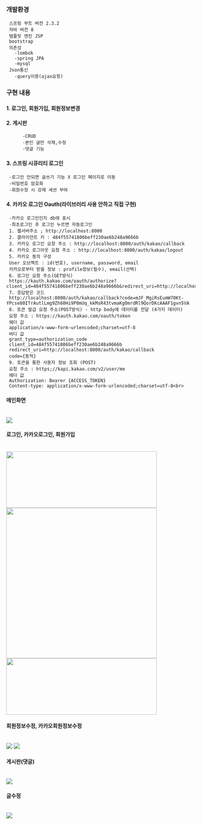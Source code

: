 ### 개발환경   
     스프링 부트 버전 2.3.2  
     자바 버전 8  
     템플릿 엔진 JSP  
     bootstrap  
     의존성  
       -lombok  
       -spring JPA  
       -mysql  
     Json통신  
       -query이용(ajax요청)   
### 구현 내용   
#### 1. 로그인, 회원가입, 회원정보변경   
#### 2. 게시판
          -CRUD
          -본인 글만 삭제,수정
          -댓글 기능
#### 3. 스프링 시큐리티 로그인   
     -로그인 안되면 글쓰기 기능 X 로그인 페이지로 이동
     -비밀번호 암호화
     -회원수정 시 강제 세션 부여 
#### 4. 카카오 로그인 Oauth(라이브러리 사용 안하고 직접 구현)   
     -카카오 로그인인지 db에 표시
     -최초로그인 후 로그인 누르면 자동로그인
     1. 웹서버주소 ; http://localhost:8000
     2. 클라이언트 키 : 484f55741806beff230ae6b248a9666b
     3. 카카오 로그인 요청 주소 : http://localhost:8000/auth/kakao/callback
     4. 카카오 로그아웃 요청 주소 : http://localhost:8000/auth/kakao/logout
     5. 카카오 동의 구성
     User 오브젝트 : id(번호), username, password, email
     카카오로부터 받을 정보 : profile정보(필수), email(선택)
     6. 로그인 요청 주소(GET방식)
     https://kauth.kakao.com/oauth/authorize?                                    client_id=484f55741806beff230ae6b248a9666b&redirect_uri=http://localhost:8000/auth/kakao/callback&response_type=code 
     7. 응답받은 코드  
     http://localhost:8000/auth/kakao/callback?code=mJF_MgiRsEumW70Kt-  YPcse80ITrAutlLmg9Zh60Hi9P0mUq_kkMsR43tvmaKgOmrdRl9QorDKcAAAF1gvn5VA
     8. 토큰 발급 요청 주소(POST방식) - http body에 데이터를 전달 (4가지 데이터)
     요청 주소 : https://kauth.kakao.com/oauth/token
     헤더 값
     application/x-www-form-urlencoded;charset=utf-8
     바디 값
     grant_type=authorization_code
     client_id=484f55741806beff230ae6b248a9666b
     redirect_uri=http://localhost:8000/auth/kakao/callback
     code={동적}
     9. 토큰을 통한 사용자 정보 조회 (POST)
     요청 주소 : https;//kapi.kakao.com/v2/user/me
     헤더 값
     Authorization: Bearer {ACCESS_TOKEN}
     Content-type: application/x-www-form-urlencoded;charset=utf-8<br>
<h4>메인화면</h4><br>
<img src="https://user-images.githubusercontent.com/61040284/97426184-71ad5980-1956-11eb-99c1-5bae8296b3be.png"><br>
<h4>로그인, 카카오로그인, 회원가입</h4><br>
<img src="https://user-images.githubusercontent.com/61040284/97847956-be68aa00-1d33-11eb-8840-ccfed98c57cb.png" width="400" height="150">
<img src="https://user-images.githubusercontent.com/61040284/97848130-f7a11a00-1d33-11eb-8b35-63162888c14e.png" width="400" height="400">
<img src="https://user-images.githubusercontent.com/61040284/97427498-fcdb1f00-1957-11eb-9f2a-e31c4dd5ad7b.png" width="400" height="150"> <br>
<h4>회원정보수정, 카카오회원정보수정</h4><br>
<img src="https://user-images.githubusercontent.com/61040284/97848808-fc1a0280-1d34-11eb-8bdd-226516b461d7.png" >
<img src="https://user-images.githubusercontent.com/61040284/97848813-fd4b2f80-1d34-11eb-8dda-77155f651a62.png" >
<h4>게시판(댓글)</h4><br>
<img src="https://user-images.githubusercontent.com/61040284/98092365-ed188900-1ec9-11eb-8831-bd4527cca5c5.png"><br>
<h4>글수정</h4><br>
<img src="https://user-images.githubusercontent.com/61040284/97426208-770aa400-1956-11eb-8329-8f8f263095ed.png">
